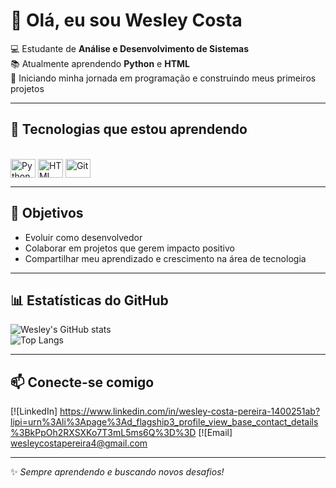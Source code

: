 
# 👋 Olá, eu sou Wesley Costa  

💻 Estudante de **Análise e Desenvolvimento de Sistemas**  
📚 Atualmente aprendendo **Python** e **HTML**  
🚀 Iniciando minha jornada em programação e construindo meus primeiros projetos  

---

## 🔧 Tecnologias que estou aprendendo
<div style="display: inline_block"><br>
  <img align="center" alt="Python" height="30" width="40" src="https://cdn.jsdelivr.net/gh/devicons/devicon/icons/python/python-original.svg">
  <img align="center" alt="HTML" height="30" width="40" src="https://cdn.jsdelivr.net/gh/devicons/devicon/icons/html5/html5-original.svg">
  <img align="center" alt="Git" height="30" width="40" src="https://cdn.jsdelivr.net/gh/devicons/devicon/icons/git/git-original.svg">
</div>  

---

## 🌱 Objetivos
- Evoluir como desenvolvedor  
- Colaborar em projetos que gerem impacto positivo  
- Compartilhar meu aprendizado e crescimento na área de tecnologia  

---

## 📊 Estatísticas do GitHub
![Wesley's GitHub stats](https://github-readme-stats.vercel.app/api?username=wesleycosta&show_icons=true&theme=tokyonight)  
![Top Langs](https://github-readme-stats.vercel.app/api/top-langs/?username=wesleycosta&layout=compact&theme=tokyonight)  

---

## 📫 Conecte-se comigo
[![LinkedIn] https://www.linkedin.com/in/wesley-costa-pereira-1400251ab?lipi=urn%3Ali%3Apage%3Ad_flagship3_profile_view_base_contact_details%3BkPpOh2RXSXKo7T3mL5ms6Q%3D%3D 
[![Email] wesleycostapereira4@gmail.com

---

✨ *Sempre aprendendo e buscando novos desafios!*
